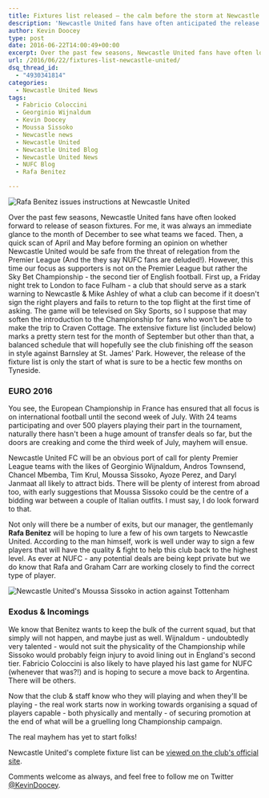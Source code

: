 ```yaml
---
title: Fixtures list released – the calm before the storm at Newcastle United
description: 'Newcastle United fans have often anticipated the release of a campaign's upcoming fixtures, but this year, Tyneside must adjust to life in the Championship.'
author: Kevin Doocey
type: post
date: 2016-06-22T14:00:49+00:00
excerpt: Over the past few seasons, Newcastle United fans have often looked forward to release of season fixtures. For me, it was always an immediate glance to the month of December to see what teams we faced.
url: /2016/06/22/fixtures-list-newcastle-united/
dsq_thread_id:
  - "4930341814"
categories:
  - Newcastle United News
tags:
  - Fabricio Coloccini
  - Georginio Wijnaldum
  - Kevin Doocey
  - Moussa Sissoko
  - Newcastle news
  - Newcastle United
  - Newcastle United Blog
  - Newcastle United News
  - NUFC Blog
  - Rafa Benitez

---
```

![Rafa Benitez issues instructions at Newcastle United](http://www.tynetime.com/wp-content/uploads/2016/06/Rafa-Benitez-Newcastle-United.jpg "Rafa Benitez")

Over the past few seasons, Newcastle United fans have often looked forward to release of season fixtures. For me, it was always an immediate glance to the month of December to see what teams we faced. Then, a quick scan of April and May before forming an opinion on whether Newcastle United would be safe from the threat of relegation from the Premier League (And the they say NUFC fans are deluded!). However, this time our focus as supporters is not on the Premier League but rather the Sky Bet Championship - the second tier of English football. First up, a Friday night trek to London to face Fulham - a club that should serve as a stark warning to Newcastle & Mike Ashley of what a club can become if it doesn't sign the right players and fails to return to the top flight at the first time of asking. The game will be televised on Sky Sports, so I suppose that may soften the introduction to the Championship for fans who won't be able to make the trip to Craven Cottage. The extensive fixture list (included below) marks a pretty stern test for the month of September but other than that, a balanced schedule that will hopefully see the club finishing off the season in style against Barnsley at St. James' Park. However, the release of the fixture list is only the start of what is sure to be a hectic few months on Tyneside.

### EURO 2016

You see, the European Championship in France has ensured that all focus is on international football until the second week of July. With 24 teams participating and over 500 players playing their part in the tournament, naturally there hasn't been a huge amount of transfer deals so far, but the doors are creaking and come the third week of July, mayhem will ensue.

Newcastle United FC will be an obvious port of call for plenty Premier League teams with the likes of Georginio Wijnaldum, Andros Townsend, Chancel Mbemba, Tim Krul, Moussa Sissoko, Ayoze Perez, and Daryl Janmaat all likely to attract bids. There will be plenty of interest from abroad too, with early suggestions that Moussa Sissoko could be the centre of a bidding war between a couple of Italian outfits. I must say, I do look forward to that.

Not only will there be a number of exits, but our manager, the gentlemanly **Rafa Benitez** will be hoping to lure a few of his own targets to Newcastle United. According to the man himself, work is well under way to sign a few players that will have the quality & fight to help this club back to the highest level. As ever at NUFC - any potential deals are being kept private but we do know that Rafa and Graham Carr are working closely to find the correct type of player.

![Newcastle United's Moussa Sissoko in action against Tottenham](http://www.tynetime.com/wp-content/uploads/2016/06/Moussa-Sissoko-Newcastle-Spurs.jpg "Moussa Sissoko")

### Exodus & Incomings

We know that Benitez wants to keep the bulk of the current squad, but that simply will not happen, and maybe just as well. Wijnaldum - undoubtedly very talented - would not suit the physicality of the Championship while Sissoko would probably feign injury to avoid lining out in England's second tier. Fabricio Coloccini is also likely to have played his last game for NUFC (whenever that was?!) and is hoping to secure a move back to Argentina. There will be others.

Now that the club & staff know who they will playing and when they'll be playing - the real work starts now in working towards organising a squad of players capable - both physically and mentally - of securing promotion at the end of what will be a gruelling long Championship campaign.

The real mayhem has yet to start folks!

Newcastle United's complete fixture list can be [viewed on the club's official site][2].

Comments welcome as always, and feel free to follow me on Twitter [@KevinDoocey][1].

 [1]: https://twitter.com/kevindoocey
 [2]: http://www.nufc.co.uk/articles/20160622/201617-fixtures-announced_2281670_5671028
